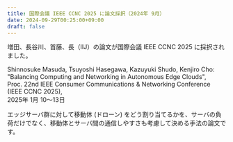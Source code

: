 ```yaml
---
title: 国際会議 IEEE CCNC 2025 に論文採択（2024年 9月）
date: 2024-09-29T00:25:00+09:00
draft: false
---
```

増田、長谷川、首藤、長（IIJ）の論文が国際会議 IEEE CCNC 2025 に採択されました。

Shinnosuke Masuda, Tsuyoshi Hasegawa, Kazuyuki Shudo, Kenjiro Cho:<br>
"Balancing Computing and Networking in Autonomous Edge Clouds",<br>
Proc. 22nd IEEE Consumer Communications & Networking Conference (IEEE CCNC 2025),<br>
2025年 1月 10〜13日

エッジサーバ群に対して移動体 (ドローン) をどう割り当てるかを、サーバの負荷だけでなく、移動体とサーバ間の通信しやすさも考慮して決める手法の論文です。
